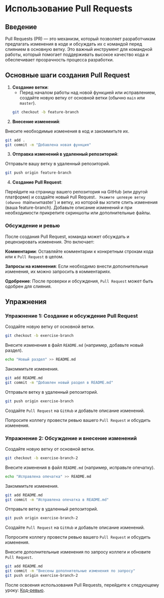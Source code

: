 # Использование Pull Requests

## Введение

Pull Requests (PR) — это механизм, который позволяет разработчикам предлагать изменения в коде и обсуждать их с командой перед слиянием в основную ветку. Это важный инструмент для командной работы, который помогает поддерживать высокое качество кода и обеспечивает прозрачность процесса разработки.

## Основные шаги создания Pull Request

1. **Создание ветки**:
    - Перед началом работы над новой функцией или исправлением, создайте новую ветку от основной ветки (обычно `main` или `master`).
   ```bash
   git checkout -b feature-branch
   ```
2. **Внесение изменений**:

Внесите необходимые изменения в код и закоммитьте их.
```sh
git add .
git commit -m "Добавлена новая функция"
```
3. **Отправка изменений в удаленный репозиторий**:

Отправьте вашу ветку в удаленный репозиторий.

```sh
git push origin feature-branch
```
4. **Создание Pull Request**:

Перейдите на страницу вашего репозитория на GitHub (или другой платформе) и создайте новый `P`ull Request`.
Укажите целевую ветку (обычно `main` или `master`) и ветку, из которой вы хотите слить изменения (ваша feature-branch).
Добавьте описание изменений и при необходимости прикрепите скриншоты или дополнительные файлы.

### **Обсуждение и ревью**

После создания Pull Request, команда может обсуждать и рецензировать изменения. Это включает:

**Комментарии**: Оставляйте комментарии к конкретным строкам кода или к `Pull Request` в целом.

**Запросы на изменения**: Если необходимо внести дополнительные изменения, их можно запросить в комментариях.

**Одобрение**: После проверки и обсуждения, `Pull Request` может быть одобрен для слияния.


## Упражнения

### Упражнение 1: Создание и обсуждение Pull Request

Создайте новую ветку от основной ветки.

```sh
git checkout -b exercise-branch
```
Внесите изменения в файл `README.md` (например, добавьте новый раздел).

```sh
echo "Новый раздел" >> README.md
```
Закоммитьте изменения.

```sh
git add README.md
git commit -m "Добавлен новый раздел в README.md"
```
Отправьте ветку в удаленный репозиторий.

```sh
git push origin exercise-branch
```
Создайте `Pull Request` на `GitHub` и добавьте описание изменений.

Попросите коллегу провести ревью вашего `Pull Request` и обсудить изменения.

### Упражнение 2: Обсуждение и внесение изменений

Создайте новую ветку от основной ветки.

```sh
git checkout -b exercise-branch-2
```
Внесите изменения в файл `README.md` (например, исправьте опечатку).

```sh
echo "Исправлена опечатка" >> README.md
```
Закоммитьте изменения.

```sh
git add README.md
git commit -m "Исправлена опечатка в README.md"
```
Отправьте ветку в удаленный репозиторий.

```sh
git push origin exercise-branch-2
```
Создайте `Pull Request` на `GitHub` и добавьте описание изменений.

Попросите коллегу провести ревью вашего `Pull Request` и обсудить изменения.

Внесите дополнительные изменения по запросу коллеги и обновите `Pull Request`.

```sh
git add README.md
git commit -m "Внесены дополнительные изменения по запросу"
git push origin exercise-branch-2
```


После освоения использования Pull Requests, перейдите к следующему уроку: [Код-ревью](level3-teamwork/03-code-reviews.md).


